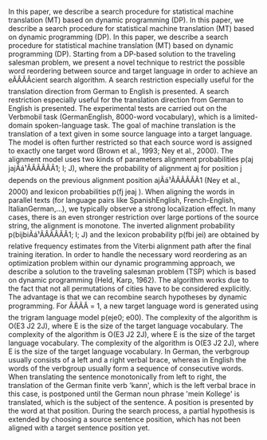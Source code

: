 In this paper, we describe a search procedure for statistical machine translation (MT) based on dynamic programming (DP).
In this paper, we describe a search procedure for statistical machine translation (MT) based on dynamic programming (DP).
In this paper, we describe a search procedure for statistical machine translation (MT) based on dynamic programming (DP).
Starting from a DP-based solution to the traveling salesman problem, we present a novel technique to restrict the possible word reordering between source and target language in order to achieve an eÃÂÃÂcient search algorithm.
A search restriction especially useful for the translation direction from German to English is presented.
A search restriction especially useful for the translation direction from German to English is presented.
The experimental tests are carried out on the Verbmobil task (GermanEnglish, 8000-word vocabulary), which is a limited-domain spoken-language task.
The goal of machine translation is the translation of a text given in some source language into a target language.
The model is often further restricted so that each source word is assigned to exactly one target word (Brown et al., 1993; Ney et al., 2000).
The alignment model uses two kinds of parameters alignment probabilities p(aj jajÃá¹ÃÂÃÂÃÂ1; I; J), where the probability of alignment aj for position j depends on the previous alignment position ajÃá¹ÃÂÃÂÃÂ1 (Ney et al., 2000) and lexicon probabilities p(fj jeaj ).
When aligning the words in parallel texts (for language pairs like SpanishEnglish, French-English, ItalianGerman,...), we typically observe a strong localization effect.
In many cases, there is an even stronger restriction over large portions of the source string, the alignment is monotone.
The inverted alignment probability p(bijbiÃá¹ÃÂÃÂÃÂ1; I; J) and the lexicon probability p(fbi jei) are obtained by relative frequency estimates from the Viterbi alignment path after the final training iteration.
In order to handle the necessary word reordering as an optimization problem within our dynamic programming approach, we describe a solution to the traveling salesman problem (TSP) which is based on dynamic programming (Held, Karp, 1962).
The algorithm works due to the fact that not all permutations of cities have to be considered explicitly.
The advantage is that we can recombine search hypotheses by dynamic programming.
For ÃÂÃÂ = 1, a new target language word is generated using the trigram language model p(eje0; e00).
The complexity of the algorithm is O(E3 J2 2J), where E is the size of the target language vocabulary.
The complexity of the algorithm is O(E3 J2 2J), where E is the size of the target language vocabulary.
The complexity of the algorithm is O(E3 J2 2J), where E is the size of the target language vocabulary.
In German, the verbgroup usually consists of a left and a right verbal brace, whereas in English the words of the verbgroup usually form a sequence of consecutive words.
When translating the sentence monotonically from left to right, the translation of the German finite verb 'kann', which is the left verbal brace in this case, is postponed until the German noun phrase 'mein Kollege' is translated, which is the subject of the sentence.
A position is presented by the word at that position.
During the search process, a partial hypothesis is extended by choosing a source sentence position, which has not been aligned with a target sentence position yet.